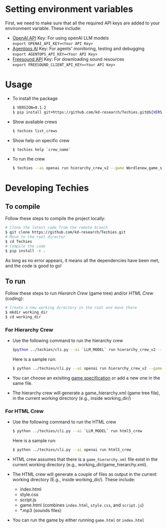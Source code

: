 
# Setting environment variables

First, we need to make sure that all the required API keys are added to your environment variable. These include:
- [OpenAI API](https://openai.com/index/openai-api/) Key: For using openAI LLM models \
  `export OPENAI_API_KEY=<Your API Key>`
- [Agentops AI](https://www.agentops.ai/) Key: For agents' monitoring, testing and debugging \
  `export AGENTOPS_API_KEY=<Your API Key>`
- [Freesound API](https://freesound.org/apiv2/apply) Key: For downloading sound resources \
  `export FREESOUND_CLIENT_API_KEY=<Your API Key>`

# Usage

- To install the package
    ```bash
    $ VERSION=0.1.2
    $ pip install git+https://github.com/kd-research/Techies.git@${VERSION}
    ```

- Show avaliable crews
    ```bash
    $ techies list_crews
    ```
- Show help on specific crew
    ```bash
    $ techies help `crew_name`
    ```
- To run the crew
    
    ```bash
    $ techies --ai openai run hierarchy_crew_v2 --game Wordlenew_game_specifications
    ```


# Developing Techies

## To compile

Follow these steps to compile the project locally:
```bash
# Clone the latest code from the remote branch
$ git clone https://github.com/kd-research/Techies.git
# Move to the root director
$ cd Techies
# Compile the code
$ pip install -e .
```

As long as no error appears, it means all the dependencies have been met, and the code is good to go!
  
## To run

Follow these steps to run *Hierarch Crew* (game tree)  and/or *HTML Crew* (coding):
```bash
# Create a new working directory in the root and move there
$ mkdir working_dir
$ cd working_dir
```

### For Hierarchy Crew

- Use the following command to run the hierarchy crew
    ```bash
    $python ../techies/cli.py --ai `LLM_MODEL` run hierarchy_crew_v2 --game `GAME_SPECS` 
    ```
    Here is a sample run:
    ```bash
    $ python ../techies/cli.py --ai openai run hierarchy_crew_v2 --game Wordlenew_game_specifications
    ```
  
- You can choose an exisiting [game specification](https://github.com/kd-research/Techies/blob/main/techies/game_specs.py) or add a new one in the same file.
- The hierarchy crew will generate a game_hierarchy.xml (game tree file), in the current working directory (e.g., inside working_dir/)

### For HTML Crew

- Use the following command to run the HTML crew
    ```bash
    $ python ../techies/cli.py --ai `LLM_MODEL` run html5_crew
    ```

    Here is a sample run:
    ```bash
    $ python ../techies/cli.py --ai openai run html5_crew
    ```
  
- HTML crew assumes that there is a `game_hierarchy.xml` file exist in the current working directory (e.g., working_dir/game_hierarchy.xml).
- The HTML crew will generate a couple of files as output in the current working directory (E.g., inside working_dir/). These include:
    - index.html
    - style.css
    - script.js
    - game.html (combines `index.html`, `style.css`, and `script.js`)
    - *.mp3 (sounds files)
- You can run the game by either running `game.html` or `index.html`
